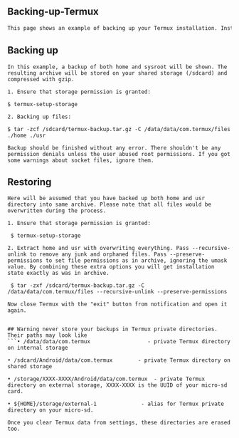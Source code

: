 ## Backing-up-Termux
```bash
This page shows an example of backing up your Termux installation. Instructions listed there cover basic usage of archiving utility "tar" as well as show which files should be archived. It is highly recommended to understand what the listed commands do before copy-pasting them. Misunderstanding the purpose of each step may irrecoverably damage your data. If that happened to you - do not complain.
```

## Backing up
```
In this example, a backup of both home and sysroot will be shown. The resulting archive will be stored on your shared storage (/sdcard) and compressed with gzip.

1. Ensure that storage permission is granted:

$ termux-setup-storage

2. Backing up files:

$ tar -zcf /sdcard/termux-backup.tar.gz -C /data/data/com.termux/files ./home ./usr

Backup should be finished without any error. There shouldn't be any permission denials unless the user abused root permissions. If you got some warnings about socket files, ignore them.
```

## Restoring
```
Here will be assumed that you have backed up both home and usr directory into same archive. Please note that all files would be overwritten during the process.

1. Ensure that storage permission is granted:

 $ termux-setup-storage

2. Extract home and usr with overwriting everything. Pass --recursive-unlink to remove any junk and orphaned files. Pass --preserve-permissions to set file permissions as in archive, ignoring the umask value. By combining these extra options you will get installation state exactly as was in archive.

 $ tar -zxf /sdcard/termux-backup.tar.gz -C /data/data/com.termux/files --recursive-unlink --preserve-permissions

Now close Termux with the "exit" button from notification and open it again.


## Warning never store your backups in Termux private directories. Their paths may look like
```• /data/data/com.termux                  - private Termux directory on internal storage

• /sdcard/Android/data/com.termux        - private Termux directory on shared storage

• /storage/XXXX-XXXX/Android/data/com.termux  - private Termux directory on external storage, XXXX-XXXX is the UUID of your micro-sd card.

• ${HOME}/storage/external-1              - alias for Termux private directory on your micro-sd.

Once you clear Termux data from settings, these directories are erased too.
```
